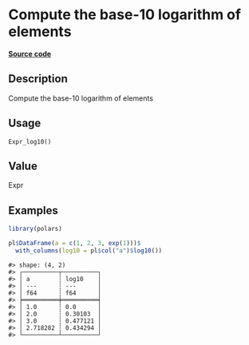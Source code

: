 

# Compute the base-10 logarithm of elements

[**Source code**](https://github.com/pola-rs/r-polars/tree/d562252dbb77de7e06ca3e6150d74a2c709763bc/R/after-wrappers.R#L20)

## Description

Compute the base-10 logarithm of elements

## Usage

<pre><code class='language-R'>Expr_log10()
</code></pre>

## Value

Expr

## Examples

``` r
library(polars)

pl$DataFrame(a = c(1, 2, 3, exp(1)))$
  with_columns(log10 = pl$col("a")$log10())
```

    #> shape: (4, 2)
    #> ┌──────────┬──────────┐
    #> │ a        ┆ log10    │
    #> │ ---      ┆ ---      │
    #> │ f64      ┆ f64      │
    #> ╞══════════╪══════════╡
    #> │ 1.0      ┆ 0.0      │
    #> │ 2.0      ┆ 0.30103  │
    #> │ 3.0      ┆ 0.477121 │
    #> │ 2.718282 ┆ 0.434294 │
    #> └──────────┴──────────┘
